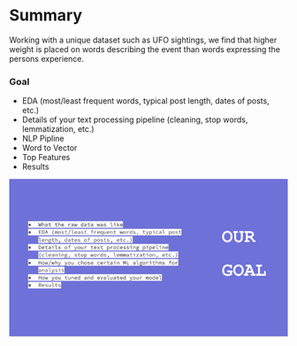# Summary
Working with a unique dataset such as UFO sightings, we find that higher weight is placed on words describing the event than words expressing the persons experience. 


### Goal

* EDA (most/least frequent words, typical post length, dates of posts, etc.)
* Details of your text processing pipeline (cleaning, stop words, lemmatization, etc.)
* NLP Pipline
* Word to Vector
* Top Features
* Results


![goals](images/ourgoal.png)
